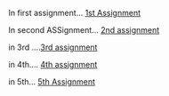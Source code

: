 In first assignment...
[1st Assignment](https://github.com/Aimon-Rana-Jihad/Aimon-Rana-Jihad/commit/34e2787ae423536fc648515b941148667f71733e)

In second ASSignment...
[2nd assignment](https://github.com/Aimon-Rana-Jihad/Aimon-Rana-Jihad/commit/9c98965199781acb7aa61d9ed274cd56ad713849)

in 3rd ....[3rd assignment](https://github.com/Aimon-Rana-Jihad/Aimon-Rana-Jihad/commit/0a4a3f5052b179bfad73a1cf43a038fb97cca694)

in 4th....
[4th assignment](https://github.com/Aimon-Rana-Jihad/Aimon-Rana-Jihad/commit/0a4a3f5052b179bfad73a1cf43a038fb97cca694#diff-e81991172af6bd450768e0f5122bdf756706675e732c820264450e26403af1ef)

in 5th...
[5th Assignment](https://github.com/Aimon-Rana-Jihad/Aimon-Rana-Jihad/commit/0a4a3f5052b179bfad73a1cf43a038fb97cca694#diff-7d511c8917359bdc1c1486e907476f4ea2937fdc0b6e894afe47ebd669584e5e)
